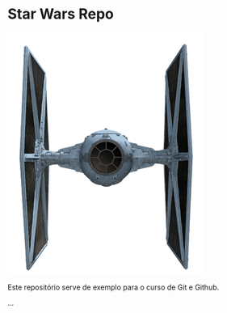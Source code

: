 # Star Wars Repo

![TIE Fighter](tiefighter.png)

Este repositório serve de exemplo para o curso de Git e Github.

...

